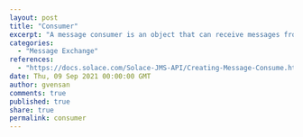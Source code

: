 ```yaml
---
layout: post
title: "Consumer"
excerpt: "A message consumer is an object that can receive messages from a queue or for a specific topic."
categories:
  - "Message Exchange"
references:
  - "https://docs.solace.com/Solace-JMS-API/Creating-Message-Consume.htm"
date: Thu, 09 Sep 2021 00:00:00 GMT
author: gvensan
comments: true
published: true
share: true
permalink: consumer
---
```

